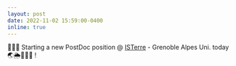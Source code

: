 ```yaml
---
layout: post
date: 2022-11-02 15:59:00-0400
inline: true
---
```


👩🏾‍💻 Starting a new PostDoc position @ [ISTerre](https://www.isterre.fr) - Grenoble Alpes Uni. today 🌏🌦🌊🐚🌳 ! 
